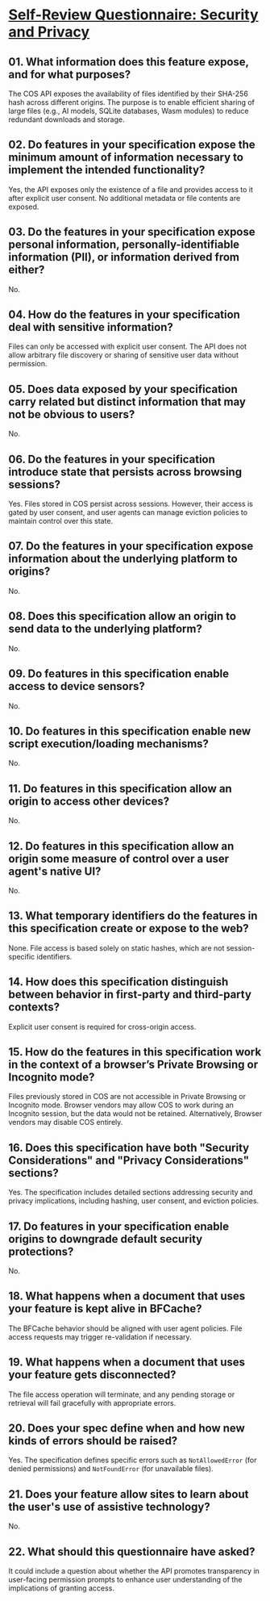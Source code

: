 # [Self-Review Questionnaire: Security and Privacy](https://w3ctag.github.io/security-questionnaire/)

## 01. What information does this feature expose, and for what purposes?

The COS API exposes the availability of files identified by their SHA-256 hash across different origins. The purpose is to enable efficient sharing of large files (e.g., AI models, SQLite databases, Wasm modules) to reduce redundant downloads and storage.

## 02. Do features in your specification expose the minimum amount of information necessary to implement the intended functionality?

Yes, the API exposes only the existence of a file and provides access to it after explicit user consent. No additional metadata or file contents are exposed.

## 03. Do the features in your specification expose personal information, personally-identifiable information (PII), or information derived from either?

No.

## 04. How do the features in your specification deal with sensitive information?

Files can only be accessed with explicit user consent. The API does not allow arbitrary file discovery or sharing of sensitive user data without permission.

## 05. Does data exposed by your specification carry related but distinct information that may not be obvious to users?

No.

## 06. Do the features in your specification introduce state that persists across browsing sessions?

Yes. Files stored in COS persist across sessions. However, their access is gated by user consent, and user agents can manage eviction policies to maintain control over this state.

## 07. Do the features in your specification expose information about the underlying platform to origins?

No.

## 08. Does this specification allow an origin to send data to the underlying platform?

No.

## 09. Do features in this specification enable access to device sensors?

No.

## 10. Do features in this specification enable new script execution/loading mechanisms?

No.

## 11. Do features in this specification allow an origin to access other devices?

No.

## 12. Do features in this specification allow an origin some measure of control over a user agent's native UI?

No.

## 13. What temporary identifiers do the features in this specification create or expose to the web?

None. File access is based solely on static hashes, which are not session-specific identifiers.

## 14. How does this specification distinguish between behavior in first-party and third-party contexts?

Explicit user consent is required for cross-origin access.

## 15. How do the features in this specification work in the context of a browser’s Private Browsing or Incognito mode?

Files previously stored in COS are not accessible in Private Browsing or Incognito mode. Browser vendors may allow COS to work during an Incognito session, but the data would not be retained. Alternatively, Browser vendors may disable COS entirely.

## 16. Does this specification have both "Security Considerations" and "Privacy Considerations" sections?

Yes. The specification includes detailed sections addressing security and privacy implications, including hashing, user consent, and eviction policies.

## 17. Do features in your specification enable origins to downgrade default security protections?

No.

## 18. What happens when a document that uses your feature is kept alive in BFCache?

The BFCache behavior should be aligned with user agent policies. File access requests may trigger re-validation if necessary.

## 19. What happens when a document that uses your feature gets disconnected?

The file access operation will terminate, and any pending storage or retrieval will fail gracefully with appropriate errors.

## 20. Does your spec define when and how new kinds of errors should be raised?

Yes. The specification defines specific errors such as `NotAllowedError` (for denied permissions) and `NotFoundError` (for unavailable files).

## 21. Does your feature allow sites to learn about the user's use of assistive technology?

No.

## 22. What should this questionnaire have asked?

It could include a question about whether the API promotes transparency in user-facing permission prompts to enhance user understanding of the implications of granting access.